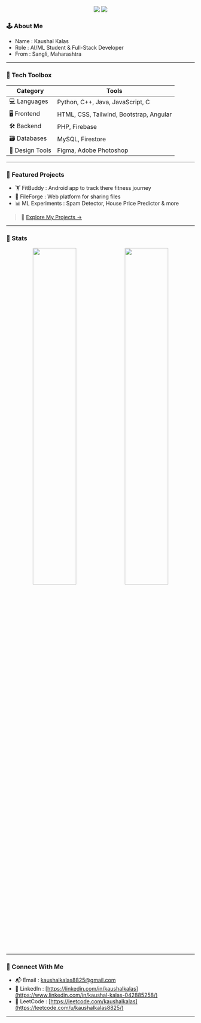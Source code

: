 <!-- Retro GitHub Profile README for Kaushal Kalas -->

<div align="center">
  
  <img src="https://capsule-render.vercel.app/api?type=waving&color=gradient&height=275&section=header&text=Kaushal%20Kalas%20&fontSize=40&fontAlign=50&fontAlignY=40&desc=Code.%20Design.%20Repeat.&descAlign=50&descAlignY=60" />

  <img src="https://readme-typing-svg.herokuapp.com?font=Poppins&duration=3000&pause=500&color=ffffff&center=true&vCenter=true&width=435&lines=+AI+%26+ML+Engineer;UI+%2F+UX+Enthusiast;Android+Developer" />

</div>



### 🕹️ About Me

- Name : Kaushal Kalas
- Role : AI/ML Student & Full-Stack Developer
- From : Sangli, Maharashtra

---

### 🔧 Tech Toolbox

| Category         | Tools                                         |
|------------------|-----------------------------------------------|
| 💻 Languages      | Python, C++, Java, JavaScript, C              |
| 🖥️ Frontend       | HTML, CSS, Tailwind, Bootstrap, Angular       |
| 🛠️ Backend        | PHP, Firebase                                 |
| 🗃️ Databases       | MySQL, Firestore                              |
| 🎨 Design Tools   | Figma, Adobe Photoshop                         |


---

### 🧪 Featured Projects

- 🏋️ FitBuddy : Android app to track there fitness journey 
- 📂 FileForge : Web platform for sharing files
- 📊 ML Experiments : Spam Detector, House Price Predictor & more


> 🚀 [Explore My Projects →](https://github.com/kaushalkalas-awesome?tab=repositories)

---

### 💾 Stats

<p align="center">
  <img src="https://github-readme-stats.vercel.app/api?username=kaushalkalas-awesome&theme=tokyonight&show_icons=true&hide_border=true" width="48%" />
  <img src="https://github-readme-stats.vercel.app/api/top-langs/?username=kaushalkalas-awesome&layout=compact&theme=tokyonight&hide_border=true" width="48%" />
</p>

---

### 📡 Connect With Me

- 📬 Email : kaushalkalas8825@gmail.com
- 🔗 LinkedIn : [https://linkedin.com/in/kaushalkalas](https://www.linkedin.com/in/kaushal-kalas-042885258/)
- 🧠 LeetCode : [https://leetcode.com/kaushalkalas](https://leetcode.com/u/kaushalkalas8825/)


---

